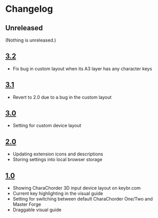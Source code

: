 # Changelog

## Unreleased

(Nothing is unreleased.)

## [3.2](https://github.com/andy23512/keybr-cc-extension/releases/tag/3.2)

- Fix bug in custom layout when its A3 layer has any character keys

## [3.1](https://github.com/andy23512/keybr-cc-extension/releases/tag/3.1)

- Revert to 2.0 due to a bug in the custom layout

## [3.0](https://github.com/andy23512/keybr-cc-extension/releases/tag/3.0)

- Setting for custom device layout

## [2.0](https://github.com/andy23512/keybr-cc-extension/releases/tag/2.0)

- Updating extension icons and descriptions
- Storing settings into local browser storage

## [1.0](https://github.com/andy23512/keybr-cc-extension/releases/tag/1.0)

- Showing CharaChorder 3D input device layout on keybr.com
- Current key highlighting in the visual guide
- Setting for switching between default CharaChorder One/Two and Master Forge
- Draggable visual guide
